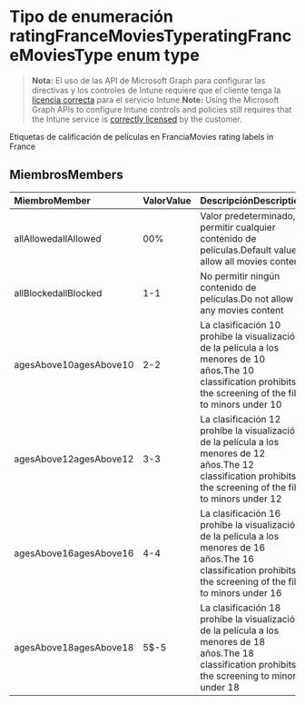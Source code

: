 # <a name="ratingfrancemoviestype-enum-type"></a><span data-ttu-id="1d0cf-101">Tipo de enumeración ratingFranceMoviesType</span><span class="sxs-lookup"><span data-stu-id="1d0cf-101">ratingFranceMoviesType enum type</span></span>

> <span data-ttu-id="1d0cf-102">**Nota:** El uso de las API de Microsoft Graph para configurar las directivas y los controles de Intune requiere que el cliente tenga la [licencia correcta](https://go.microsoft.com/fwlink/?linkid=839381) para el servicio Intune.</span><span class="sxs-lookup"><span data-stu-id="1d0cf-102">**Note:** Using the Microsoft Graph APIs to configure Intune controls and policies still requires that the Intune service is [correctly licensed](https://go.microsoft.com/fwlink/?linkid=839381) by the customer.</span></span>

<span data-ttu-id="1d0cf-103">Etiquetas de calificación de películas en Francia</span><span class="sxs-lookup"><span data-stu-id="1d0cf-103">Movies rating labels in France</span></span>
## <a name="members"></a><span data-ttu-id="1d0cf-104">Miembros</span><span class="sxs-lookup"><span data-stu-id="1d0cf-104">Members</span></span>
|<span data-ttu-id="1d0cf-105">Miembro</span><span class="sxs-lookup"><span data-stu-id="1d0cf-105">Member</span></span>|<span data-ttu-id="1d0cf-106">Valor</span><span class="sxs-lookup"><span data-stu-id="1d0cf-106">Value</span></span>|<span data-ttu-id="1d0cf-107">Descripción</span><span class="sxs-lookup"><span data-stu-id="1d0cf-107">Description</span></span>|
|:---|:---|:---|
|<span data-ttu-id="1d0cf-108">allAllowed</span><span class="sxs-lookup"><span data-stu-id="1d0cf-108">allAllowed</span></span>|<span data-ttu-id="1d0cf-109">0</span><span class="sxs-lookup"><span data-stu-id="1d0cf-109">0%</span></span>|<span data-ttu-id="1d0cf-110">Valor predeterminado, permitir cualquier contenido de películas.</span><span class="sxs-lookup"><span data-stu-id="1d0cf-110">Default value, allow all movies content</span></span>|
|<span data-ttu-id="1d0cf-111">allBlocked</span><span class="sxs-lookup"><span data-stu-id="1d0cf-111">allBlocked</span></span>|<span data-ttu-id="1d0cf-112">1</span><span class="sxs-lookup"><span data-stu-id="1d0cf-112">-1</span></span>|<span data-ttu-id="1d0cf-113">No permitir ningún contenido de películas.</span><span class="sxs-lookup"><span data-stu-id="1d0cf-113">Do not allow any movies content</span></span>|
|<span data-ttu-id="1d0cf-114">agesAbove10</span><span class="sxs-lookup"><span data-stu-id="1d0cf-114">agesAbove10</span></span>|<span data-ttu-id="1d0cf-115">2</span><span class="sxs-lookup"><span data-stu-id="1d0cf-115">-2</span></span>|<span data-ttu-id="1d0cf-116">La clasificación 10 prohíbe la visualización de la película a los menores de 10 años.</span><span class="sxs-lookup"><span data-stu-id="1d0cf-116">The 10 classification prohibits the screening of the film to minors under 10</span></span>|
|<span data-ttu-id="1d0cf-117">agesAbove12</span><span class="sxs-lookup"><span data-stu-id="1d0cf-117">agesAbove12</span></span>|<span data-ttu-id="1d0cf-118">3</span><span class="sxs-lookup"><span data-stu-id="1d0cf-118">-3</span></span>|<span data-ttu-id="1d0cf-119">La clasificación 12 prohíbe la visualización de la película a los menores de 12 años.</span><span class="sxs-lookup"><span data-stu-id="1d0cf-119">The 12 classification prohibits the screening of the film to minors under 12</span></span>|
|<span data-ttu-id="1d0cf-120">agesAbove16</span><span class="sxs-lookup"><span data-stu-id="1d0cf-120">agesAbove16</span></span>|<span data-ttu-id="1d0cf-121">4</span><span class="sxs-lookup"><span data-stu-id="1d0cf-121">-4</span></span>|<span data-ttu-id="1d0cf-122">La clasificación 16 prohíbe la visualización de la película a los menores de 16 años.</span><span class="sxs-lookup"><span data-stu-id="1d0cf-122">The 16 classification prohibits the screening of the film to minors under 16</span></span>|
|<span data-ttu-id="1d0cf-123">agesAbove18</span><span class="sxs-lookup"><span data-stu-id="1d0cf-123">agesAbove18</span></span>|<span data-ttu-id="1d0cf-124">5</span><span class="sxs-lookup"><span data-stu-id="1d0cf-124">$-5</span></span>|<span data-ttu-id="1d0cf-125">La clasificación 18 prohíbe la visualización de la película a los menores de 18 años.</span><span class="sxs-lookup"><span data-stu-id="1d0cf-125">The 18 classification prohibits the screening to minors under 18</span></span>|








